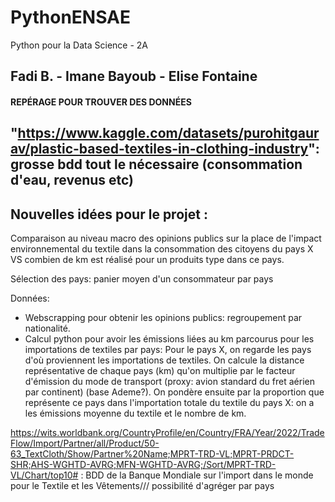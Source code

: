 # PythonENSAE
Python pour la Data Science - 2A
## Fadi B. - Imane Bayoub - Elise Fontaine

#### REPÉRAGE POUR TROUVER DES DONNÉES ###

##  "https://www.kaggle.com/datasets/purohitgaurav/plastic-based-textiles-in-clothing-industry": grosse bdd tout le nécessaire (consommation d'eau, revenus etc)
##

## Nouvelles idées pour le projet :
Comparaison au niveau macro des opinions publics sur la place de l'impact environnemental du textile dans la consommation des citoyens du pays X VS combien de km est réalisé pour un produits type dans ce pays.

Sélection des pays: panier moyen d'un consommateur par pays

Données:
- Webscrapping pour obtenir les opinions publics: regroupement par nationalité.
- Calcul python pour avoir les émissions liées au km parcourus pour les importations de textiles par pays:
Pour le pays X, on regarde les pays d'où proviennent les importations de textiles. On calcule la distance représentative de chaque pays (km) qu'on multiplie par le facteur d'émission du mode de transport (proxy: avion standard du fret aérien par continent) (base Ademe?). On pondère ensuite par la proportion que représente ce pays dans l'importation totale du textile du pays X: on a les émissions moyenne du textile et le nombre de km.


https://wits.worldbank.org/CountryProfile/en/Country/FRA/Year/2022/TradeFlow/Import/Partner/all/Product/50-63_TextCloth/Show/Partner%20Name;MPRT-TRD-VL;MPRT-PRDCT-SHR;AHS-WGHTD-AVRG;MFN-WGHTD-AVRG;/Sort/MPRT-TRD-VL/Chart/top10# : BDD de la Banque Mondiale sur l'import dans le monde pour le Textile et les Vêtements/// possibilité d'agréger par pays  

